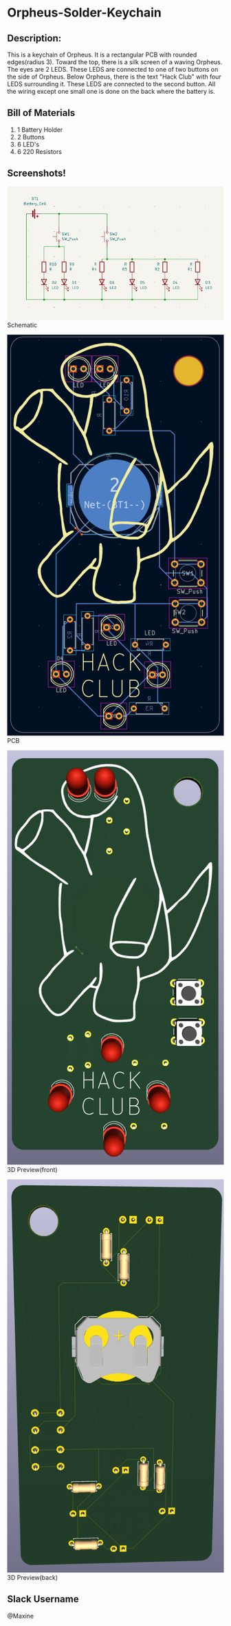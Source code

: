 # Orpheus-Solder-Keychain

## Description:
This is a keychain of Orpheus. It is a rectangular PCB with rounded edges(radius 3). Toward the top, there is a silk screen of a waving Orpheus. The eyes are 2 LEDS. These LEDS are connected to one of two buttons on the side of Orpheus. Below Orpheus, there is the text "Hack Club" with four LEDS surrounding it. These LEDS are connected to the second button. All the wiring except one small one is done on the back where the battery is.


## Bill of Materials
1. 1 Battery Holder
2. 2 Buttons
3. 6 LED's
4. 6 220 Resistors


## Screenshots!
![Schematic Of Project](schematicsoder.png "Schematic")
Schematic

![PCB Of Project](pcbsoder.png "PCB")
PCB

![3D Preview Of Project(front)](3dfrontsoder.png "3D Preview(front)")
3D Preview(front)

![3D Preview Of Project(back)](3dbacksoder.png "3D Preview(back)")
3D Preview(back)


## Slack Username
@Maxine
